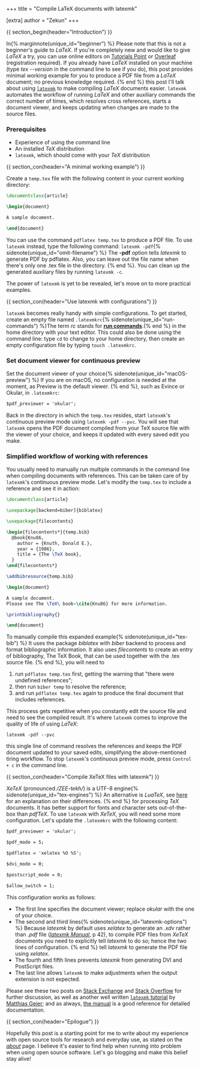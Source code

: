 +++
title = "Compile LaTeX documents with latexmk"

[extra]
author = "Zekun"
+++

{{ section_begin(header="Introduction") }}

In{% marginnote(unique_id="beginner") %}
Please note that this is not a beginner's guide to _LaTeX_.
If you're completely new and would like to give _LaTeX_ a try,
you can use online editors on [Tutorials Point](https://www.tutorialspoint.com/online_latex_editor.php)
or [Overleaf](https://www.overleaf.com/) (registration required).
If you already have _LaTeX_ installed on your machine (type _tex --version_ in the command line to see if you do),
this post provides minimal working example for you to produce a PDF file from a _LaTeX_ document;
no previous knowledge required.
{% end %}
this post I'll talk about using [`latexmk`](http://personal.psu.edu/~jcc8/software/latexmk/) to make compiling _LaTeX_ documents easier.
`latexmk` automates the workflow of running _LaTeX_ and other auxiliary commands the correct number of times,
which resolves cross references, starts a document viewer, and keeps updating when changes are made to the source files.

### Prerequisites
* Experience of using the command line
* An installed _TeX_ distribution
* `latexmk`, which should come with your _TeX_ distribution

{{ section_con(header="A minimal working example") }}

Create a `temp.tex` file with the following content in your current working directory:

```tex
\documentclass{article}

\begin{document}

A sample document.

\end{document}
```

You can use the command `pdflatex temp.tex` to produce a PDF file.
To use `latexmk` instead, type the following command:
`latexmk -pdf`{% sidenote(unique_id="omit-filename") %}
The __-pdf__ option tells _latexmk_ to generate PDF by pdflatex.
Also, you can leave out the file name when there's only one .tex file in the directory.
{% end %}.
You can clean up the generated auxiliary files by running `latexmk -c`.

The power of `latexmk` is yet to be revealed,
let's move on to more practical examples.

{{ section_con(header="Use latexmk with configurations") }}

`latexmk` becomes really handy with simple configurations.
To get started,
create an empty file named `.latexmkrc`{% sidenote(unique_id="run-commands") %}The term _rc_ stands for __[run commands](https://en.wikipedia.org/wiki/Run_commands)__.{% end %}
in the home directory with your text editor.
This could also be done using the command line:
type `cd` to change to your home directory,
then create an empty configuration file by typing `touch .latexmkrc`.

### Set document viewer for continuous preview

Set the document viewer of your choice{% sidenote(unique_id="macOS-preview") %}
If you are on macOS,
no configuration is needed at the moment,
as Preview is the default viewer.
{% end %}, such as Evince or Okular, in `.latexmkrc`:

```txt
$pdf_previewer = 'okular';
```

Back in the directory in which the `temp.tex` resides,
start `latexmk`'s continuous preview mode using `latexmk -pdf --pvc`.
You will see that `latexmk` opens the PDF document compiled from your TeX source file with the viewer of your choice,
and keeps it updated with every saved edit you make.

### Simplified workflow of working with references

You usually need to manually run multiple commands in the command line
when compiling documents with references.
This can be taken care of by `latexmk`'s continuous preview mode.
Let's modify the `temp.tex` to include a reference and see it in action:

```tex
\documentclass{article}

\usepackage[backend=biber]{biblatex}

\usepackage{filecontents}

\begin{filecontents*}{temp.bib}
  @book{Knu86,
    author = {Knuth, Donald E.},
    year = {1986},
    title = {The \TeX book},
  }
\end{filecontents*}

\addbibresource{temp.bib}

\begin{document}

A sample document.
Please see The \TeX\ book~\cite{Knu86} for more information.

\printbibliography{}

\end{document}
```

To manually compile this expanded example{% sidenote(unique_id="tex-bib") %}
It uses the package _biblatex_ with _biber_ backend to process and format bibliographic information.
It also uses _filecontents_ to create an entry of bibliography, The TeX Book,
that can be used together with the .tex source file.
{% end %},
you will need to 

1. run `pdflatex temp.tex` first,
getting the warning that "there were undefined references";
2. then run `biber temp` to resolve the reference;
3. and run `pdflatex temp.tex` again to produce the final document that includes references.

This process gets repetitive when you constantly edit the source file and need to see the compiled result.
It's where `latexmk` comes to improve the quality of life of using _LaTeX_:

```
latexmk -pdf --pvc
```

this single line of command resolves the references and keeps the PDF document updated to your saved edits,
simplifying the above-mentioned tiring workflow.
To stop `latexmk`'s continuous preview mode,
press `Control + c` in the command line.

{{ section_con(header="Compile XeTeX files with latexmk") }}

_XeTeX_ (pronounced _/ZEE-tekh/_) is a UTF-8 engine{% sidenote(unique_id="tex-engines") %}
An alternative is _LuaTeX_, see [here](https://tex.stackexchange.com/questions/36/differences-between-luatex-context-and-xetex/72#72)
for an explanation on their differences.
{% end %} for processing _TeX_ documents.
It has better support for fonts and character sets out-of-the-box than _pdfTeX_.
To use `latexmk` with _XeTeX_, you will need some more configuration.
Let's update the `.latexmkrc` with the following content:

```txt
$pdf_previewer = 'okular';

$pdf_mode = 5;

$pdflatex = 'xelatex %O %S';

$dvi_mode = 0;

$postscript_mode = 0;

$allow_switch = 1;
```
This configuration works as follows:

* The first line specifies the document viewer; replace _okular_ with the one of your choice.
* The second and third lines{% sidenote(unique_id="latexmk-options") %}
Because _latexmk_ by default uses _xelatex_ to generate an _.xdv_ rather than _.pdf_ file
([_latexmk Manual_](https://ftp.heanet.ie/pub/ctan.org/tex/support/latexmk/latexmk.pdf), p 42),
to compile PDF files from _XeTeX_ documents you need to explicitly tell _latexmk_ to do so;
hence the two lines of configuration.
{% end %} tell _latexmk_ to generate the PDF file using _xelatex_.
* The fourth and fifth lines prevents _latexmk_ from generating DVI and PostScript files.
* The last line allows `latexmk` to make adjustments when the output extension is not expected.

Please see these two posts on
[Stack Exchange](https://tex.stackexchange.com/questions/27450/how-to-make-latexmk-work-with-xelatex-and-biber)
and [Stack Overflow](https://stackoverflow.com/questions/3124273/compile-xelatex-tex-file-with-latexmk) for further discussion,
as well as another well written [`latexmk` tutorial](https://mg.readthedocs.io/latexmk.html) by [Matthias Geier](https://github.com/mgeier);
and as always, [the manual](https://ftp.heanet.ie/pub/ctan.org/tex/support/latexmk/latexmk.pdf) is a good reference for detailed documentation.

{{ section_con(header="Epilogue") }}

Hopefully this post is a starting point for me to write about my experience with open source tools for research and everyday use,
as stated on the [_about_](@/about/index.md) page.
I believe it's easier to find help when running into problem when using open source software.
Let's go blogging and make this belief stay alive!
